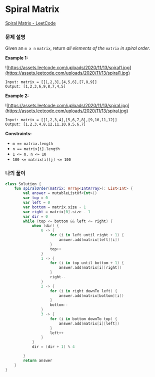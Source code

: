 # Spiral Matrix

[Spiral Matrix - LeetCode](https://leetcode.com/problems/spiral-matrix/)

### 문제 설명

Given an `m x n` `matrix`, return *all elements of the* `matrix` *in spiral order*.

**Example 1:**

![https://assets.leetcode.com/uploads/2020/11/13/spiral1.jpg](https://assets.leetcode.com/uploads/2020/11/13/spiral1.jpg)

```
Input: matrix = [[1,2,3],[4,5,6],[7,8,9]]
Output: [1,2,3,6,9,8,7,4,5]
```

**Example 2:**

![https://assets.leetcode.com/uploads/2020/11/13/spiral.jpg](https://assets.leetcode.com/uploads/2020/11/13/spiral.jpg)

```
Input: matrix = [[1,2,3,4],[5,6,7,8],[9,10,11,12]]
Output: [1,2,3,4,8,12,11,10,9,5,6,7]
```

**Constraints:**

- `m == matrix.length`
- `n == matrix[i].length`
- `1 <= m, n <= 10`
- `100 <= matrix[i][j] <= 100`

### 나의 풀이

```kotlin
class Solution {
    fun spiralOrder(matrix: Array<IntArray>): List<Int> {
        val answer = mutableListOf<Int>()
        var top = 0
        var left = 0
        var bottom = matrix.size - 1
        var right = matrix[0].size - 1
        var dir = 0
        while (top <= bottom && left <= right) {
            when (dir) {
                0 -> {
                    for (i in left until right + 1) {
                        answer.add(matrix[left][i])
                    }
                    top++
                }
                1 -> {
                    for (i in top until bottom + 1) {
                        answer.add(matrix[i][right])
                    }
                    right--
                }
                2 -> {
                    for (i in right downTo left) {
                        answer.add(matrix[bottom][i])
                    }
                    bottom--
                }
                3 -> {
                    for (i in bottom downTo top) {
                        answer.add(matrix[i][left])
                    }
                    left++
                }
            }
            dir = (dir + 1) % 4

        }
        return answer
    }
}
```